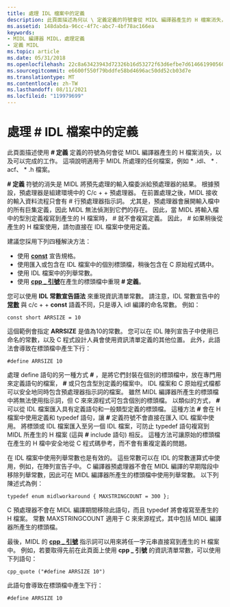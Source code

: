 ```yaml
---
title: 處理 IDL 檔案中的定義
description: 此頁面描述為何以 \ 定義定義的符號會從 MIDL 編譯器產生的 H 檔案消失，以及可以完成的工作。 這項說明適用于 MIDL 所處理的任何檔案，例如 \ .idl、acf、.h 檔案。
ms.assetid: 148dabda-96cc-4f7c-abc7-4bf78ac166ea
keywords:
- MIDL 編譯器 MIDL，處理定義
- 定義 MIDL
ms.topic: article
ms.date: 05/31/2018
ms.openlocfilehash: 22c8a63423943d72326b16d53272f63d6efbe7d614661990560b00989be04cf1
ms.sourcegitcommit: e6600f550f79bddfe58bd4696ac50dd52cb03d7e
ms.translationtype: MT
ms.contentlocale: zh-TW
ms.lasthandoff: 08/11/2021
ms.locfileid: "119979699"
---
```

# <a name="dealing-with-defines-in-idl-files"></a>處理 \# IDL 檔案中的定義

此頁面描述使用 **\# 定義** 定義的符號為何會從 MIDL 編譯器產生的 H 檔案消失，以及可以完成的工作。 這項說明適用于 MIDL 所處理的任何檔案，例如 \* .idl、 \* . acf、 \* .h 檔案。

**\# 定義** 符號的消失是 MIDL 將預先處理的輸入檔委派給預處理器的結果。 根據預設，預處理器是組建環境中的 C/c + + 預處理器。 在前置處理之後，MIDL 接收的輸入資料流程只會有 \# 行預處理器指示詞。 尤其是，預處理器會展開輸入檔中的所有巨集定義，因此 MIDL 無法偵測到它們的存在。 因此，當 MIDL 將輸入檔中的型別定義複寫到產生的 H 檔案時， \# 就不會複寫定義。 因此， \# 如果稍後從產生的 H 檔案使用，請勿直接在 IDL 檔案中使用定義。

建議您採用下列四種解決方法：

-   使用 [**const**](const.md) 宣告規格。
-   使用匯入或包含在 IDL 檔案中的個別標頭檔，稍後包含在 C 原始程式碼中。
-   使用 IDL 檔案中的列舉常數。
-   使用 [**cpp \_ 引號**](cpp-quote.md)在產生的標頭檔中重現 **\# 定義**。

您可以使用 **IDL 常數宣告語法** 來重現資訊清單常數。 請注意，IDL 常數宣告中的 [**常數**](const.md) 與 c/c + + **const** 語義不同，只是導入 idl 編譯的命名常數。 例如：

``` syntax
const short ARRSIZE = 10
```

這個範例會指定 **ARRSIZE** 是值為10的常數。 您可以在 IDL 陣列宣告子中使用已命名的常數，以及 C 程式設計人員會使用資訊清單定義的其他位置。 此外，此語法會導致在標頭檔中產生下行：

``` syntax
#define ARRSIZE 10
```

處理 define 語句的另一種方式 **\#** ，是將它們封裝在個別的標頭檔中，放在專門用來定義語句的檔案， **\#** 或只包含型別定義的檔案中。 IDL 檔案和 C 原始程式檔都可以安全地同時包含預處理器指示詞的檔案。 雖然 MIDL 編譯器所產生的標頭檔中將無法使用指示詞，但 C 來來源程式可包含個別的標頭檔。 以類似的方式， **\#** 可以從 IDL 檔案匯入具有定義語句和一般類型定義的標頭檔。 這種方法 **\#** 會在 H 檔案中使用定義和 typedef 語句，讓 **\#** 定義符號不會直接在匯入 IDL 檔案中使用。 將標頭或 IDL 檔案匯入至另一個 IDL 檔案，可防止 typedef 語句複寫到 MIDL 所產生的 H 檔案 (這與 **\#** include 語句) 相反。 這種方法可讓原始的標頭檔在產生的 H 檔中安全地從 C 程式碼參考，而不會有重複定義的問題。

在 IDL 檔案中使用列舉常數也是有效的。 這些常數可以在 IDL 的常數運算式中使用，例如，在陣列宣告子中。 C 編譯器預處理器不會在 MIDL 編譯的早期階段中移除列舉常數，因此可在 MIDL 編譯器所產生的標頭檔中使用列舉常數。 以下列陳述式為例：

``` syntax
typedef enum midlworkaround { MAXSTRINGCOUNT = 300 };
```

C 預處理器不會在 MIDL 編譯期間移除此語句，而且 typedef 將會複寫至產生的 H 檔案。 常數 MAXSTRINGCOUNT 適用于 C 來來源程式，其中包括 MIDL 編譯器所產生的標頭檔。

最後，MIDL 的 [**cpp \_ 引號**](cpp-quote.md) 指示詞可以用來將任一字元串直接寫到產生的 H 檔案中。 例如，若要取得先前在此頁面上使用 **cpp \_ 引號** 的資訊清單常數，可以使用下列語句：

``` syntax
cpp_quote ("#define ARRSIZE 10")
```

此語句會導致在標頭檔中產生下行：

``` syntax
#define ARRSIZE 10
```

 

 




